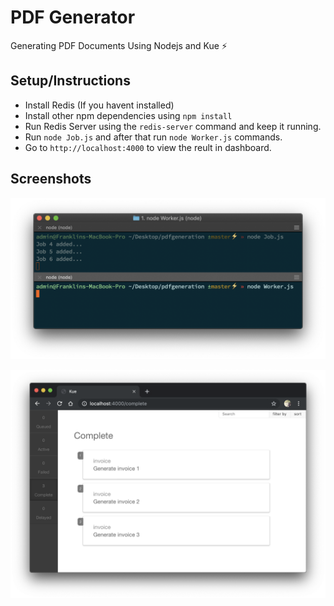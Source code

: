 # PDF Generator

Generating PDF Documents Using Nodejs and Kue ⚡

## Setup/Instructions

- Install Redis (If you havent installed)
- Install other npm dependencies using `npm install`
- Run Redis Server using the `redis-server` command and keep it running.
- Run `node Job.js` and after that run `node Worker.js` commands.
- Go to `http://localhost:4000` to view the reult in dashboard.

## Screenshots

![Running Job.js and Worker.js 💭](https://raw.githubusercontent.com/beingfranklin/PDF-Generator/master/Screenshots/Screenshot%201.png)

![localhost:4000 - Completed Tasks list 👍](https://github.com/beingfranklin/PDF-Generator/blob/master/Screenshots/Screenshot%202.png)
